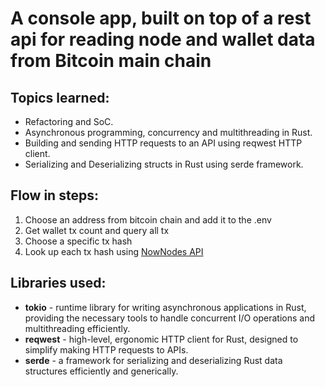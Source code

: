 # A console app, built on top of a rest api for reading node and wallet data from Bitcoin main chain

## Topics learned:

- Refactoring and SoC.
- Asynchronous programming, concurrency and multithreading in Rust.
- Building and sending HTTP requests to an API using reqwest HTTP client.
- Serializing and Deserializing structs in Rust using serde framework.

## Flow in steps:

1. Choose an address from bitcoin chain and add it to the .env
2. Get wallet tx count and query all tx
3. Choose a specific tx hash
4. Look up each tx hash using [NowNodes API](https://nownodes.io/)

## Libraries used:

- **tokio** - runtime library for writing asynchronous applications in Rust, providing the necessary tools to handle concurrent I/O operations and multithreading efficiently.
- **reqwest** - high-level, ergonomic HTTP client for Rust, designed to simplify making HTTP requests to APIs.
- **serde** - a framework for serializing and deserializing Rust data structures efficiently and generically.
